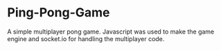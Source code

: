 # Ping-Pong-Game

A simple multiplayer pong game. Javascript was used to make the game engine and socket.io for handling the multiplayer code.

 
